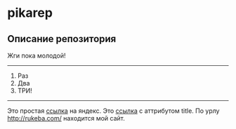 # pikarep
## Описание репозитория
Жги пока молодой!  
***
1. Раз
2. Два
3. ТРИ!
***
Это простая [ссылка](http://yandex.ru) на яндекс.
Это [ссылка](http://rukeba.com/ "Титул") с аттрибутом title.
По урлу <http://rukeba.com/> находится мой сайт.